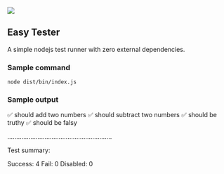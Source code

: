 
![](https://github.com/devobiero/easy-tester/workflows/Easy%20tester%20CI/badge.svg)

## Easy Tester

A simple nodejs test runner with zero external dependencies.

### Sample command

`node dist/bin/index.js`

### Sample output

✅ should add two numbers
✅ should subtract two numbers
✅ should be truthy
✅ should be falsy

...........................................................

Test summary:

  Success: 4
  Fail: 0
  Disabled: 0
